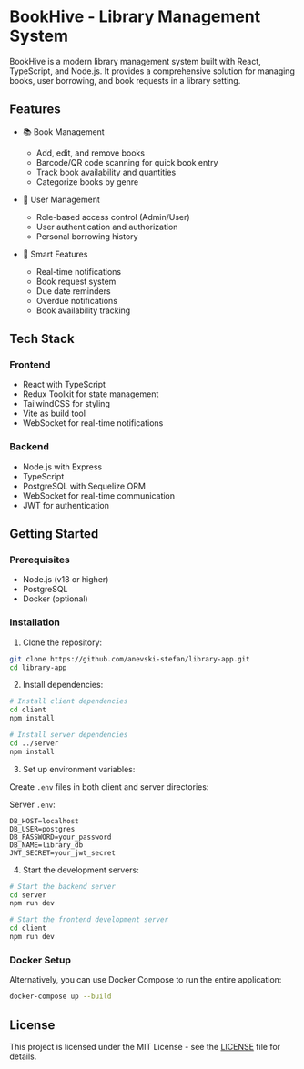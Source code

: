 # BookHive - Library Management System

BookHive is a modern library management system built with React, TypeScript, and Node.js. It provides a comprehensive solution for managing books, user borrowing, and book requests in a library setting.

## Features

- 📚 Book Management
  - Add, edit, and remove books
  - Barcode/QR code scanning for quick book entry
  - Track book availability and quantities
  - Categorize books by genre

- 👥 User Management
  - Role-based access control (Admin/User)
  - User authentication and authorization
  - Personal borrowing history

- 📱 Smart Features
  - Real-time notifications
  - Book request system
  - Due date reminders
  - Overdue notifications
  - Book availability tracking

## Tech Stack

### Frontend
- React with TypeScript
- Redux Toolkit for state management
- TailwindCSS for styling
- Vite as build tool
- WebSocket for real-time notifications

### Backend
- Node.js with Express
- TypeScript
- PostgreSQL with Sequelize ORM
- WebSocket for real-time communication
- JWT for authentication

## Getting Started

### Prerequisites
- Node.js (v18 or higher)
- PostgreSQL
- Docker (optional)

### Installation

1. Clone the repository:
```bash
git clone https://github.com/anevski-stefan/library-app.git
cd library-app
```

2. Install dependencies:
```bash
# Install client dependencies
cd client
npm install

# Install server dependencies
cd ../server
npm install
```

3. Set up environment variables:

Create `.env` files in both client and server directories:

Server `.env`:
```env
DB_HOST=localhost
DB_USER=postgres
DB_PASSWORD=your_password
DB_NAME=library_db
JWT_SECRET=your_jwt_secret
```

4. Start the development servers:

```bash
# Start the backend server
cd server
npm run dev

# Start the frontend development server
cd client
npm run dev
```

### Docker Setup

Alternatively, you can use Docker Compose to run the entire application:

```bash
docker-compose up --build
```

## License

This project is licensed under the MIT License - see the [LICENSE](LICENSE) file for details.